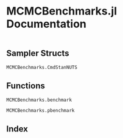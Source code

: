 # MCMCBenchmarks.jl Documentation


```@contents
```

## Sampler Structs

```@docs
MCMCBenchmarks.CmdStanNUTS
```

## Functions

```@docs
MCMCBenchmarks.benchmark
```

```@docs
MCMCBenchmarks.pbenchmark
```

## Index

```@index
```
